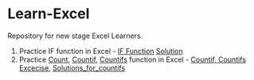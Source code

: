 # Learn-Excel

Repository for new stage Excel Learners.

1. Practice IF function in Excel - [IF Function](https://github.com/jhhalls/Learn-Excel/blob/main/Exercises-for-IF-Function.xlsx)    [Solution](https://github.com/jhhalls/Learn-Excel/blob/main/Exercises-for-IF-Function%20-%20Solutions.xlsx)
2. Practice [Count](https://support.microsoft.com/en-us/office/count-function-a59cd7fc-b623-4d93-87a4-d23bf411294c#:~:text=Use%20the%20COUNT%20function%20to,COUNT(A1%3AA20).), [Countif](https://support.microsoft.com/en-gb/office/countif-function-e0de10c6-f885-4e71-abb4-1f464816df34#:~:text=Use%20COUNTIF%2C%20one%20of%20the,want%20to%20look%20for%3F), [Countifs](https://support.microsoft.com/en-gb/office/countifs-function-dda3dc6e-f74e-4aee-88bc-aa8c2a866842) function in Excel - [Countif, Countifs Excecise](https://github.com/jhhalls/Learn-Excel/blob/main/Excecise-for-countif_count_if_else.xlsx), [Solutions_for_countifs](https://github.com/jhhalls/Learn-Excel/blob/main/Solutions_Employee_counif.xlsx)
